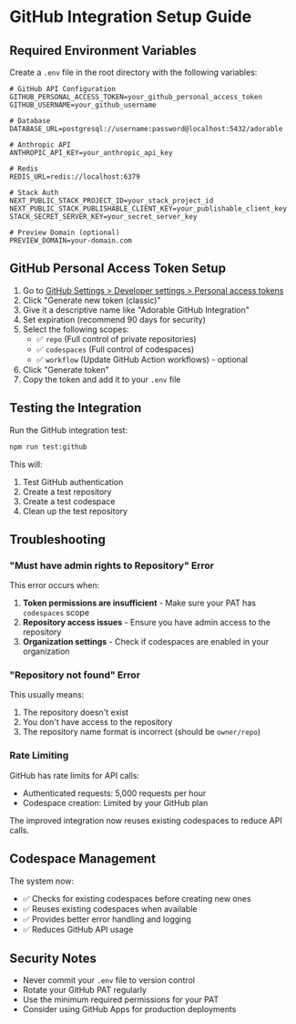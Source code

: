 # GitHub Integration Setup Guide

## Required Environment Variables

Create a `.env` file in the root directory with the following variables:

```env
# GitHub API Configuration
GITHUB_PERSONAL_ACCESS_TOKEN=your_github_personal_access_token
GITHUB_USERNAME=your_github_username

# Database
DATABASE_URL=postgresql://username:password@localhost:5432/adorable

# Anthropic API
ANTHROPIC_API_KEY=your_anthropic_api_key

# Redis
REDIS_URL=redis://localhost:6379

# Stack Auth
NEXT_PUBLIC_STACK_PROJECT_ID=your_stack_project_id
NEXT_PUBLIC_STACK_PUBLISHABLE_CLIENT_KEY=your_publishable_client_key
STACK_SECRET_SERVER_KEY=your_secret_server_key

# Preview Domain (optional)
PREVIEW_DOMAIN=your-domain.com
```

## GitHub Personal Access Token Setup

1. Go to [GitHub Settings > Developer settings > Personal access tokens](https://github.com/settings/tokens)
2. Click "Generate new token (classic)"
3. Give it a descriptive name like "Adorable GitHub Integration"
4. Set expiration (recommend 90 days for security)
5. Select the following scopes:
   - ✅ `repo` (Full control of private repositories)
   - ✅ `codespaces` (Full control of codespaces)
   - ✅ `workflow` (Update GitHub Action workflows) - optional
6. Click "Generate token"
7. Copy the token and add it to your `.env` file

## Testing the Integration

Run the GitHub integration test:

```bash
npm run test:github
```

This will:
1. Test GitHub authentication
2. Create a test repository
3. Create a test codespace
4. Clean up the test repository

## Troubleshooting

### "Must have admin rights to Repository" Error

This error occurs when:
1. **Token permissions are insufficient** - Make sure your PAT has `codespaces` scope
2. **Repository access issues** - Ensure you have admin access to the repository
3. **Organization settings** - Check if codespaces are enabled in your organization

### "Repository not found" Error

This usually means:
1. The repository doesn't exist
2. You don't have access to the repository
3. The repository name format is incorrect (should be `owner/repo`)

### Rate Limiting

GitHub has rate limits for API calls:
- Authenticated requests: 5,000 requests per hour
- Codespace creation: Limited by your GitHub plan

The improved integration now reuses existing codespaces to reduce API calls.

## Codespace Management

The system now:
- ✅ Checks for existing codespaces before creating new ones
- ✅ Reuses existing codespaces when available
- ✅ Provides better error handling and logging
- ✅ Reduces GitHub API usage

## Security Notes

- Never commit your `.env` file to version control
- Rotate your GitHub PAT regularly
- Use the minimum required permissions for your PAT
- Consider using GitHub Apps for production deployments